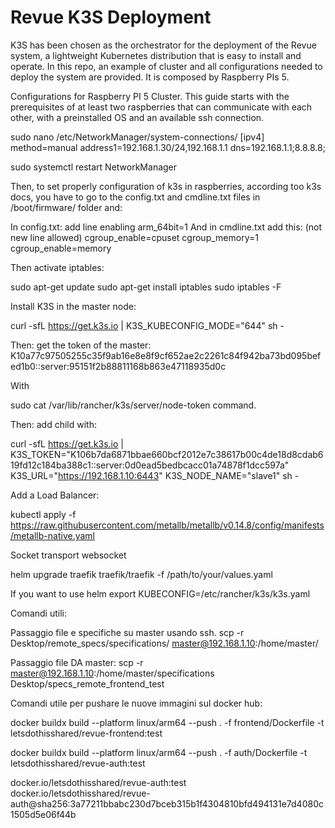 # Revue K3S Deployment

K3S has been chosen as the orchestrator for the deployment of the Revue system,
a lightweight Kubernetes distribution that is easy to install and operate.
In this repo, an example of cluster and all configurations needed to deploy the system are provided. 
It is composed by Raspberry PIs 5.


Configurations for Raspberry PI 5 Cluster.
This guide starts with the prerequisites of at least two raspberries that can communicate with each other,
with a preinstalled OS and an available ssh connection.

sudo nano /etc/NetworkManager/system-connections/
[ipv4]
method=manual
address1=192.168.1.30/24,192.168.1.1
dns=192.168.1.1;8.8.8.8;

sudo systemctl restart NetworkManager


Then, to set properly configuration of k3s in raspberries, according too k3s docs, you have to go to the config.txt and cmdline.txt files in /boot/firmware/ folder and:

In config.txt: add line enabling arm_64bit=1
And in cmdline.txt add this: (not new line allowed)
cgroup_enable=cpuset cgroup_memory=1 cgroup_enable=memory


Then activate iptables:

sudo apt-get update
sudo apt-get install iptables
sudo iptables -F

Install K3S in the master node:

curl -sfL https://get.k3s.io | K3S_KUBECONFIG_MODE="644" sh -


Then: get the token of the master: K10a77c97505255c35f9ab16e8e8f9cf652ae2c2261c84f942ba73bd095befed1b0::server:95151f2b88811168b863e47118935d0c

With

sudo cat /var/lib/rancher/k3s/server/node-token command.

Then: add child with:

curl -sfL https://get.k3s.io | K3S_TOKEN="K106b7da6871bbae660bcf2012e7c38617b00c4de18d8cdab619fd12c184ba388c1::server:0d0ead5bedbcacc01a74878f1dcc597a" K3S_URL="https://192.168.1.10:6443" K3S_NODE_NAME="slave1" sh -



Add a Load Balancer:

kubectl apply -f https://raw.githubusercontent.com/metallb/metallb/v0.14.8/config/manifests/metallb-native.yaml

Socket transport websocket


helm upgrade traefik traefik/traefik -f /path/to/your/values.yaml



If you want to use helm
export KUBECONFIG=/etc/rancher/k3s/k3s.yaml






Comandi utili:

Passaggio file e specifiche su master usando ssh.
scp -r Desktop/remote_specs/specifications/ master@192.168.1.10:/home/master/

Passaggio file DA master:
scp -r master@192.168.1.10:/home/master/specifications Desktop/specs_remote_frontend_test


Comandi utile per pushare le nuove immagini sul docker hub:

docker buildx build --platform linux/arm64 --push . -f frontend/Dockerfile -t letsdothisshared/revue-frontend:test

docker buildx build --platform linux/arm64 --push . -f auth/Dockerfile -t letsdothisshared/revue-auth:test


docker.io/letsdothisshared/revue-auth:test
docker.io/letsdothisshared/revue-auth@sha256:3a77211bbabc230d7bceb315b1f4304810bfd494131e7d4080c1505d5e06f44b


